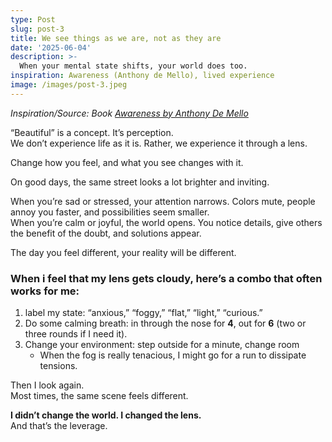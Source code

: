 ```yaml
---
type: Post
slug: post-3
title: We see things as we are, not as they are
date: '2025-06-04'
description: >-
  When your mental state shifts, your world does too.
inspiration: Awareness (Anthony de Mello), lived experience
image: /images/post-3.jpeg
---
```



*Inspiration/Source: Book <a href="https://www.goodreads.com/book/show/48528524-awareness" target="_blank" rel="noopener">Awareness by Anthony De Mello*</a> 

“Beautiful” is a concept. It’s perception.  
We don’t experience life as it is. Rather, we experience it through a lens.

Change how you feel, and what you see changes with it.

On good days, the same street looks a lot brighter and inviting.

When you’re sad or stressed, your attention narrows. Colors mute, people annoy you faster, and possibilities seem smaller.  
When you’re calm or joyful, the world opens. You notice details, give others the benefit of the doubt, and solutions appear.

The day you feel different, your reality will be different.

### When i feel that my lens gets cloudy, here’s a combo that often works for me:

1. label my state: “anxious,” “foggy,” “flat,” “light,” “curious.”
2. Do some calming breath: in through the nose for **4**, out for **6** (two or three rounds if I need it).
3. Change your environment: step outside for a minute, change room  
   - When the fog is really tenacious, I might go for a run to dissipate tensions.

Then I look again.  
Most times, the same scene feels different.

**I didn’t change the world. I changed the lens.**  
And that’s the leverage.
